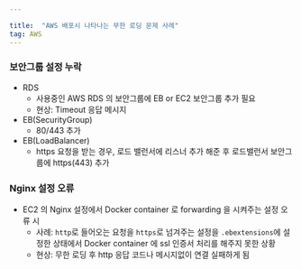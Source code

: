 ```yaml
---

title:  "AWS 배포시 나타나는 무한 로딩 문제 사례"
tag: AWS
---
```

### 보안그룹 설정 누락

-   RDS
    -   사용중인 AWS RDS 의 보안그룹에 EB or EC2 보안그룹 추가 필요
    -   현상: Timeout 응답 메시지
-   EB(SecurityGroup)
    -   80/443 추가
-   EB(LoadBalancer)
    -   https 요청을 받는 경우, 로드 밸런서에 리스너 추가 해준 후 로드밸런서 보안그룹에 https(443) 추가

### Nginx 설정 오류

-   EC2 의 Nginx 설정에서 Docker container 로 forwarding 을 시켜주는 설정 오류 시
    -   사례: `http`로 들어오는 요청을 `https`로 넘겨주는 설정을 `.ebextensions`에 설정한 상태에서 Docker container 에 ssl 인증서 처리를 해주지 못한 상황
    -   현상: 무한 로딩 후 http 응답 코드나 메시지없이 연결 실패하게 됨